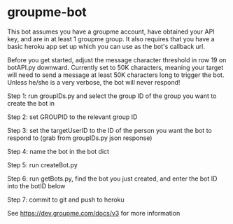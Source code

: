 # groupme-bot

This bot assumes you have a groupme account, have obtained your API key, and are in at least 1 groupme group. It also requires that you have a basic heroku app set up which you can use as the bot's callback url.

Before you get started, adjust the message character threshold in row 19 on botAPI.py downward. Currently set to 50K characters, meaning your target will need to send a message at least 50K characters long to trigger the bot. Unless he/she is a very verbose, the bot will never respond!

Step 1: run groupIDs.py and select the group ID of the group you want to create the bot in

Step 2: set GROUPID to the relevant group ID

Step 3: set the targetUserID to the ID of the person you want the bot to respond to (grab from groupIDs.py json response)

Step 4: name the bot in the bot dict

Step 5: run createBot.py

Step 6: run getBots.py, find the bot you just created,
and enter the bot ID into the botID below

Step 7: commit to git and push to heroku


See https://dev.groupme.com/docs/v3 for more information

